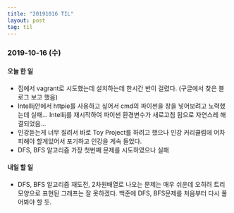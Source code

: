 ```yaml
---
title: "20191016 TIL"
layout: post
tag: til
---
```


### 2019-10-16 (수)
#### 오늘 한 일
- 집에서 vagrant로 시도했는데 설치하는데 한시간 반이 걸렸다. (구글에서 찾은 블로그 보고 했음) 
- Intellij안에서 httpie를 사용하고 싶어서 cmd의 파이썬을 창을 넣어보려고 노력했는데 실패... Intellij를 재시작하여 파이썬 환경변수가 새로고침 됨으로 자연스레 해결되었음...
- 인강듣는게 너무 질려서 바로 Toy Project를 하려고 했으나 인강 커리큘럼에 어차피해야 할게있어서 포기하고 인강을 게속 들었다.
- DFS, BFS 알고리즘 가장 첫번째 문제를 시도하였으나 실패


#### 내일 할 일
- DFS, BFS 알고리즘 재도전, 2차원배열로 나오는 문제는 매우 쉬운데 오히려 트리 모양으로 표현된 그래프는 잘 못하겠다. 백준에 DFS, BFS문제를 처음부터 다시 풀어봐야 할 듯.
